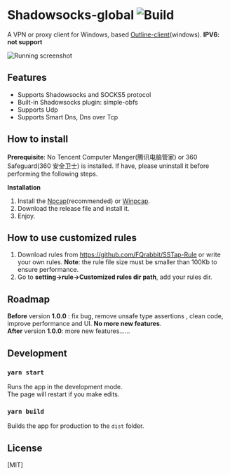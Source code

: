 # Shadowsocks-global ![Build](https://github.com/igoogolx/shadowsocks-global/workflows/Build/badge.svg)

A VPN or proxy client for Windows, based [Outline-client](https://github.com/Jigsaw-Code/outline-client)(windows). **IPV6: not support**

![Running screenshot](https://github.com/igoogolx/shadowsocks-global/blob/master/screenshot/Running.png)

## Features

- Supports Shadowsocks and SOCKS5 protocol
- Built-in Shadowsocks plugin: simple-obfs
- Supports Udp
- Supports Smart Dns, Dns over Tcp

## How to install

**Prerequisite**: No Tencent Computer Manger(腾讯电脑管家) or 360 Safeguard(360 安全卫士) is installed. If have, please uninstall it before performing the following steps.

**Installation**           

1. Install the [Npcap](https://nmap.org/npcap/)(recommended) or  [Winpcap](https://www.winpcap.org/). 
2. Download the release file and install it. 
3. Enjoy.
## How to use customized rules

1. Download rules from https://github.com/FQrabbit/SSTap-Rule or write your own rules. **Note**: the rule file size must be smaller than 100Kb to ensure performance.
2. Go to **setting->rule->Customized rules dir path**, add your rules dir.


## Roadmap
**Before** version **1.0.0** : fix bug, remove unsafe type assertions , clean code, improve performance and UI. **No more new features**.<br />**After** version **1.0.0**:  more new features......

## Development

### `yarn start`

Runs the app in the development mode.<br />The page will restart if you make edits.<br />

### `yarn build`

Builds the app for production to the `dist` folder.<br />

## License

[MIT]